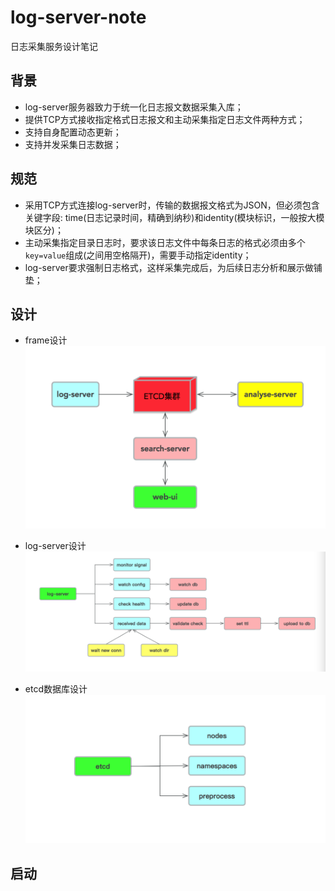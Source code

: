 # log-server-note
日志采集服务设计笔记

## 背景

* log-server服务器致力于统一化日志报文数据采集入库；
* 提供TCP方式接收指定格式日志报文和主动采集指定日志文件两种方式；
* 支持自身配置动态更新；
* 支持并发采集日志数据；

## 规范

* 采用TCP方式连接log-server时，传输的数据报文格式为JSON，但必须包含关键字段: time(日志记录时间，精确到纳秒)和identity(模块标识，一般按大模块区分)；
* 主动采集指定目录日志时，要求该日志文件中每条日志的格式必须由多个`key=value`组成(之间用空格隔开)，需要手动指定identity；
* log-server要求强制日志格式，这样采集完成后，为后续日志分析和展示做铺垫；

## 设计

* frame设计
![frame](png/frame.png)

* log-server设计
![log-server](png/log-server.png)

* etcd数据库设计
![etcd](png/etcd.png)

## 启动


